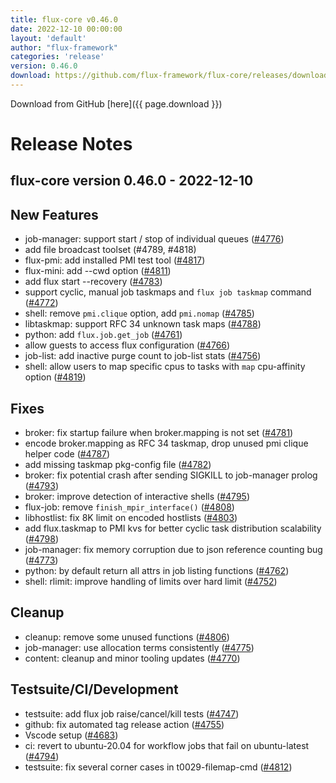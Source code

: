 ```yaml
---
title: flux-core v0.46.0
date: 2022-12-10 00:00:00
layout: 'default'
author: "flux-framework"
categories: 'release'
version: 0.46.0
download: https://github.com/flux-framework/flux-core/releases/download/v0.46.0/flux-core-0.46.0.tar.gz
---
```


Download from GitHub [here]({{ page.download }})

# Release Notes

flux-core version 0.46.0 - 2022-12-10
-------------------------------------

## New Features
 * job-manager: support start / stop of individual queues ([#4776](https://github.com/flux-framework/flux-core/issues/4776))
 * add file broadcast toolset (#4789, #4818)
 * flux-pmi: add installed PMI test tool ([#4817](https://github.com/flux-framework/flux-core/issues/4817))
 * flux-mini: add --cwd option ([#4811](https://github.com/flux-framework/flux-core/issues/4811))
 * add flux start --recovery ([#4783](https://github.com/flux-framework/flux-core/issues/4783))
 * support cyclic, manual job taskmaps and `flux job taskmap` command ([#4772](https://github.com/flux-framework/flux-core/issues/4772))
 * shell: remove `pmi.clique` option, add `pmi.nomap` ([#4785](https://github.com/flux-framework/flux-core/issues/4785))
 * libtaskmap: support RFC 34 unknown task maps ([#4788](https://github.com/flux-framework/flux-core/issues/4788))
 * python: add `flux.job.get_job` ([#4761](https://github.com/flux-framework/flux-core/issues/4761))
 * allow guests to access flux configuration ([#4766](https://github.com/flux-framework/flux-core/issues/4766))
 * job-list: add inactive purge count to job-list stats ([#4756](https://github.com/flux-framework/flux-core/issues/4756))
 * shell: allow users to map specific cpus to tasks with `map` cpu-affinity
   option ([#4819](https://github.com/flux-framework/flux-core/issues/4819))

## Fixes
 * broker: fix startup failure when broker.mapping is not set ([#4781](https://github.com/flux-framework/flux-core/issues/4781))
 * encode broker.mapping as RFC 34 taskmap, drop unused pmi clique helper
   code ([#4787](https://github.com/flux-framework/flux-core/issues/4787))
 * add missing taskmap pkg-config file ([#4782](https://github.com/flux-framework/flux-core/issues/4782))
 * broker: fix potential crash after sending SIGKILL to job-manager prolog
   ([#4793](https://github.com/flux-framework/flux-core/issues/4793))
 * broker: improve detection of interactive shells ([#4795](https://github.com/flux-framework/flux-core/issues/4795))
 * flux-job: remove `finish_mpir_interface()` ([#4808](https://github.com/flux-framework/flux-core/issues/4808))
 * libhostlist: fix 8K limit on encoded hostlists ([#4803](https://github.com/flux-framework/flux-core/issues/4803))
 * add flux.taskmap to PMI kvs for better cyclic task distribution
   scalability ([#4798](https://github.com/flux-framework/flux-core/issues/4798))
 * job-manager: fix memory corruption due to json reference counting bug
   ([#4773](https://github.com/flux-framework/flux-core/issues/4773))
 * python: by default return all attrs in job listing functions ([#4762](https://github.com/flux-framework/flux-core/issues/4762))
 * shell: rlimit: improve handling of limits over hard limit ([#4752](https://github.com/flux-framework/flux-core/issues/4752))

## Cleanup
 * cleanup: remove some unused functions ([#4806](https://github.com/flux-framework/flux-core/issues/4806))
 * job-manager: use allocation terms consistently ([#4775](https://github.com/flux-framework/flux-core/issues/4775))
 * content: cleanup and minor tooling updates ([#4770](https://github.com/flux-framework/flux-core/issues/4770))

## Testsuite/CI/Development
 * testsuite: add flux job raise/cancel/kill tests ([#4747](https://github.com/flux-framework/flux-core/issues/4747))
 * github: fix automated tag release action ([#4755](https://github.com/flux-framework/flux-core/issues/4755))
 * Vscode setup ([#4683](https://github.com/flux-framework/flux-core/issues/4683))
 * ci: revert to ubuntu-20.04 for workflow jobs that fail on ubuntu-latest
   ([#4794](https://github.com/flux-framework/flux-core/issues/4794))
 * testsuite: fix several corner cases in t0029-filemap-cmd ([#4812](https://github.com/flux-framework/flux-core/issues/4812))

